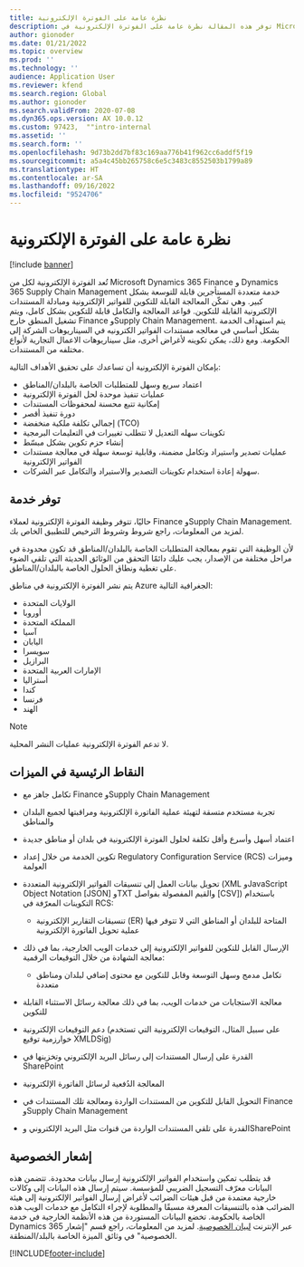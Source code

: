 ```yaml
---
title: نظرة عامة على الفوترة الإلكترونية
description: توفر هذه المقالة نظرة عامة على الفوترة الإلكترونية في Microsoft Dynamics 365‎ Finance و Dynamics 365 Supply Chain Management.
author: gionoder
ms.date: 01/21/2022
ms.topic: overview
ms.prod: ''
ms.technology: ''
audience: Application User
ms.reviewer: kfend
ms.search.region: Global
ms.author: gionoder
ms.search.validFrom: 2020-07-08
ms.dyn365.ops.version: AX 10.0.12
ms.custom: 97423,  ""intro-internal
ms.assetid: ''
ms.search.form: ''
ms.openlocfilehash: 9d73b2dd7bf83c169aa776b41f962cc6addf5f19
ms.sourcegitcommit: a5a4c45bb265758c6e5c3483c8552503b1799a89
ms.translationtype: HT
ms.contentlocale: ar-SA
ms.lasthandoff: 09/16/2022
ms.locfileid: "9524706"
---
```

# <a name="electronic-invoicing-overview"></a>نظرة عامة على الفوترة الإلكترونية

[!include [banner](../includes/banner.md)]

تُعد الفوترة الإلكترونية لكل من Microsoft Dynamics 365‎ Finance و Dynamics 365 Supply Chain Management خدمة متعددة المستأجرين قابلة للتوسعة بشكل كبير. وهي تمكّن المعالجة القابلة للتكوين للفواتير الإلكترونية ومبادلة المستندات الإلكترونية القابلة للتكوين. قواعد المعالجة والتكامل قابلة للتكوين بشكل كامل، ويتم تشغيل المنطق خارج Finance وSupply Chain Management. يتم استهداف الخدمة بشكل أساسي في معالجه مستندات الفواتير الكترونيه في السيناريوهات الشركة إلى الحكومة. ومع ذلك، يمكن تكوينه لأغراض أخرى، مثل سيناريوهات الاعمال التجارية لأنواع مختلفه من المستندات.

بإمكان الفوترة الإلكترونية أن تساعدك على تحقيق الأهداف التالية:

- اعتماد سريع وسهل للمتطلبات الخاصة بالبلدان/المناطق
- عمليات تنفيذ موحدة لحل الفوترة الإلكترونية
- إمكانية تتبع محسنة لمحفوظات المستندات
- دورة تنفيذ أقصر
- إجمالي تكلفة ملكية منخفضة (TCO)
- تكوينات سهله التعديل لا تتطلب تغييرات في التعليمات البرمجية
- إنشاء حزم تكوين بشكل مبسّط
- عمليات تصدير واستيراد وتكامل مضمنة، وقابلية توسعة سهلة في معالجة مستندات الفواتير الإلكترونية
- سهولة إعادة استخدام تكوينات التصدير والاستيراد والتكامل عبر الشركات.

## <a name="service-availability"></a>توفر خدمة 

حاليًا، تتوفر وظيفة الفوترة الإلكترونية لعملاء Finance وSupply Chain Management. لمزيد من المعلومات، راجع شروط وشروط الترخيص للتطبيق الخاص بك.

لأن الوظيفة التي تقوم بمعالجة المتطلبات الخاصة بالبلدان/المناطق قد تكون محدودة في مراحل مختلفة من الإصدار، يجب عليك دائمًا التحقق من الوثائق الحديثة التي تلقي الضوء على تغطية ونطاق الحلول الخاصة بالبلدان/المناطق.

يتم نشر الفوترة الإلكترونية في مناطق Azure الجغرافية التالية:

- الولايات المتحدة
- أوروبا
- المملكة المتحدة
- آسيا
- اليابان
- سويسرا
- البرازيل
- الإمارات العربية المتحدة
- أستراليا
- كندا
- فرنسا
- الهند

> [!NOTE]
> لا تدعم الفوترة الإلكترونية عمليات النشر المحلية.

## <a name="feature-highlights"></a>النقاط الرئيسية في الميزات

- تكامل جاهز مع Finance وSupply Chain Management
- تجربة مستخدم متسقة لتهيئة عملية الفاتورة الإلكترونية ومراقبتها لجميع البلدان والمناطق
- اعتماد أسهل وأسرع وأقل تكلفة لحلول الفوترة الإلكترونية في بلدان أو مناطق جديدة
- تكوين الخدمة من خلال إعداد Regulatory Configuration Service (RCS) وميزات العولمة
- تحويل بيانات العمل إلى تنسيقات الفواتير الإلكترونية المتعددة (XML وJavaScript Object Notation \[JSON\] وTXT والقيم المفصولة بفواصل \[CSV\]) باستخدام التكوينات المعرّفة في RCS:

    - تنسيقات التقارير الإلكترونية (ER) المتاحة للبلدان أو المناطق التي لا تتوفر فيها عملية تحويل الفاتورة الإلكترونية

- الإرسال القابل للتكوين للفواتير الإلكترونية إلى خدمات الويب الخارجية، بما في ذلك معالجة الشهادة من خلال التوقيعات الرقمية:

    - تكامل مدمج وسهل التوسعة وقابل للتكوين مع محتوى إضافي لبلدان ومناطق متعددة

- معالجة الاستجابات من خدمات الويب، بما في ذلك معالجة رسائل الاستثناء القابلة للتكوين
- دعم التوقيعات الإلكترونية (على سبيل المثال، التوقيعات الإلكترونية التي تستخدم خوارزمية توقيع XMLDSig)
- القدرة على إرسال المستندات إلى رسائل البريد الإلكتروني وتخزينها في SharePoint
- المعالجة الدُفعية لرسائل الفاتورة الإلكترونية
- التحويل القابل للتكوين من المستندات الواردة ومعالجة تلك المستندات في Finance وSupply Chain Management
- القدرة على تلقي المستندات الواردة من قنوات مثل البريد الإلكتروني وSharePoint

## <a name="privacy-notice"></a>إشعار الخصوصية

قد يتطلب تمكين واستخدام الفواتير الإلكترونية إرسال بيانات محدودة. تتضمن هذه البيانات معرّف التسجيل الضريبي للمؤسسة. سيتم إرسال هذه البيانات إلى وكالات خارجية معتمدة من قبل هيئات الضرائب لأغراض إرسال الفواتير الإلكترونية إلى هيئة الضرائب هذه بالتنسيقات المعرفة مسبقًا والمطلوبة لإجراء التكامل مع خدمات الويب هذه الخاصة بالحكومة. تخضع البيانات المستوردة من هذه الأنظمة الخارجية في خدمة Dynamics 365 عبر الإنترنت [لبيان الخصوصية](https://go.microsoft.com/fwlink/?LinkId=512132). لمزيد من المعلومات، راجع قسم "إشعار الخصوصية" في وثائق الميزة الخاصة بالبلد/المنطقة.

[!INCLUDE[footer-include](../../includes/footer-banner.md)]
